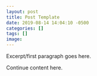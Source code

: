 ```yaml
---
layout: post
title: Post Template
date: 2019-08-14 14:04:10 -0500
categories: []
tags: []
image: 
---
```


Excerpt/first paragraph goes here.
<!--more-->

Continue content here.
